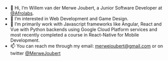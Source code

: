 - 👋 Hi, I’m Willem van der Merwe Joubert, a Junior Software Developer at [@Afrolabs](http://afrolabs.co.za/).
- 👀 I’m interested in Web Development and Game Design.
- 🌱 I’m primarily work with Javascript frameworks like Angular, React and Vue with Python backends using Google Cloud Platform services and most recently completed a course in React-Native for Mobile Development.
- 📫 You can reach me through my email: merwejoubert@gmail.com or on twitter [@MerweJoubert](https://twitter.com/MerweJoubert)

<!---
Merwe-Afrolabs/Merwe-Afrolabs is a ✨ special ✨ repository because its `README.md` (this file) appears on your GitHub profile.
You can click the Preview link to take a look at your changes.
--->
